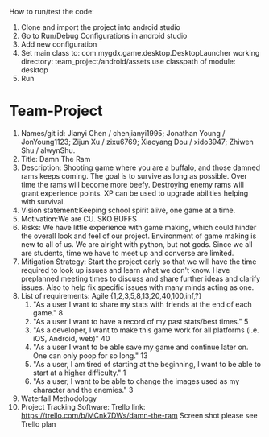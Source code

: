 How to run/test the code:
1) Clone and import the project into android studio
2) Go to Run/Debug Configurations in android studio
3) Add new configuration
4) Set main class to: com.mygdx.game.desktop.DesktopLauncher
   working directory: team_project/android/assets
   use classpath of module: desktop
5) Run

# Team-Project
1. Names/git id: Jianyi Chen 	/ chenjianyi1995;
		 Jonathan Young / JonYoung1123;
		 Zijun Xu	/ zixu6769;
		 Xiaoyang Dou 	/ xido3947;
		 Zhiwen Shu	/ alwynShu.
2. Title: Damn The Ram
3. Description:
	Shooting game where you are a buffalo, and those damned rams keeps coming.
	The goal is to survive as long as possible. Over time the rams will become more beefy.
	Destroying enemy rams will grant experience points. XP can be used to upgrade abilities helping with survival.
4. Vision statement:Keeping school spirit alive, one game at a time.
5. Motivation:We are CU. SKO BUFFS
6. Risks:
	We have little experience with game making, which could hinder the overall look and feel of our project.
	Environment of game making is new to all of us.
	We are alright with python, but not gods.
	Since we all are students, time we have to meet up and converse are limited.
7. Mitigation Strategy:
	Start the project early so that we will have the time required to look up issues and learn what we don't know.
	Have preplanned meeting times to discuss and share further ideas and clarify issues. 
	Also to help fix specific issues with many minds acting as one.
8. List of requirements: Agile {1,2,3,5,8,13,20,40,100,inf,?}
	1. "As a user I want to share my stats with friends at the end of each game."
		8
	2. "As a user I want to have a record of my past stats/best times."
		5
	3. "As a developer, I want to make this game work for all platforms (i.e. iOS, Android, web)"
		40
	4. "As a user I want to be able save my game and continue later on. One can only poop for so long."
		13
	5. "As a user, I am tired of starting at the beginning, I want to be able to start at a higher difficulty."
		1
	6. "As a user, I want to be able to change the images used as my character and the enemies."
		3
9. Waterfall Methodology
10. Project Tracking Software: Trello
link: https://trello.com/b/MCnk7DWs/damn-the-ram
Screen shot please see Trello plan	

